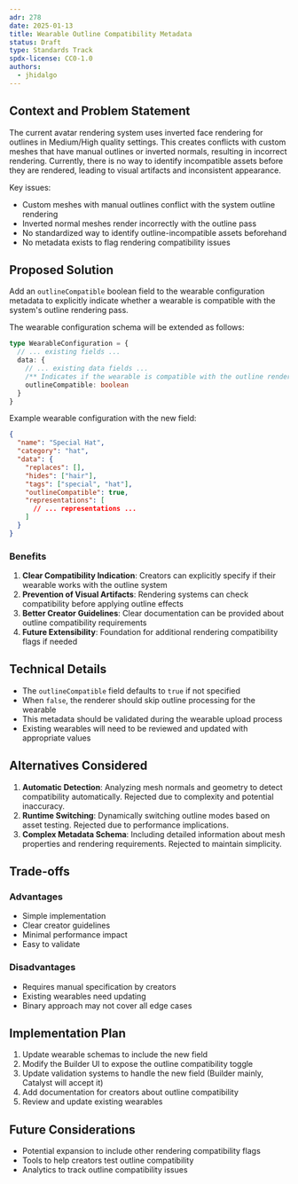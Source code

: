 ```yaml
---
adr: 278
date: 2025-01-13
title: Wearable Outline Compatibility Metadata
status: Draft
type: Standards Track
spdx-license: CC0-1.0
authors:
  - jhidalgo
---
```


## Context and Problem Statement

The current avatar rendering system uses inverted face rendering for outlines in Medium/High quality settings. This creates conflicts with custom meshes that have manual outlines or inverted normals, resulting in incorrect rendering. Currently, there is no way to identify incompatible assets before they are rendered, leading to visual artifacts and inconsistent appearance.

Key issues:
- Custom meshes with manual outlines conflict with the system outline rendering
- Inverted normal meshes render incorrectly with the outline pass
- No standardized way to identify outline-incompatible assets beforehand
- No metadata exists to flag rendering compatibility issues

## Proposed Solution

Add an `outlineCompatible` boolean field to the wearable configuration metadata to explicitly indicate whether a wearable is compatible with the system's outline rendering pass.

The wearable configuration schema will be extended as follows:

```typescript
type WearableConfiguration = {
  // ... existing fields ...
  data: {
    // ... existing data fields ...
    /** Indicates if the wearable is compatible with the outline rendering system */
    outlineCompatible: boolean
  }
}
```

Example wearable configuration with the new field:

```json
{
  "name": "Special Hat",
  "category": "hat",
  "data": {
    "replaces": [],
    "hides": ["hair"],
    "tags": ["special", "hat"],
    "outlineCompatible": true,
    "representations": [
      // ... representations ...
    ]
  }
}
```

### Benefits

1. **Clear Compatibility Indication**: Creators can explicitly specify if their wearable works with the outline system
2. **Prevention of Visual Artifacts**: Rendering systems can check compatibility before applying outline effects
3. **Better Creator Guidelines**: Clear documentation can be provided about outline compatibility requirements
4. **Future Extensibility**: Foundation for additional rendering compatibility flags if needed

## Technical Details

- The `outlineCompatible` field defaults to `true` if not specified
- When `false`, the renderer should skip outline processing for the wearable
- This metadata should be validated during the wearable upload process
- Existing wearables will need to be reviewed and updated with appropriate values

## Alternatives Considered

1. **Automatic Detection**: Analyzing mesh normals and geometry to detect compatibility automatically. Rejected due to complexity and potential inaccuracy.
2. **Runtime Switching**: Dynamically switching outline modes based on asset testing. Rejected due to performance implications.
3. **Complex Metadata Schema**: Including detailed information about mesh properties and rendering requirements. Rejected to maintain simplicity.

## Trade-offs

### Advantages
- Simple implementation
- Clear creator guidelines
- Minimal performance impact
- Easy to validate

### Disadvantages
- Requires manual specification by creators
- Existing wearables need updating
- Binary approach may not cover all edge cases

## Implementation Plan

1. Update wearable schemas to include the new field
2. Modify the Builder UI to expose the outline compatibility toggle
3. Update validation systems to handle the new field (Builder mainly, Catalyst will accept it)
4. Add documentation for creators about outline compatibility
5. Review and update existing wearables

## Future Considerations

- Potential expansion to include other rendering compatibility flags
- Tools to help creators test outline compatibility
- Analytics to track outline compatibility issues